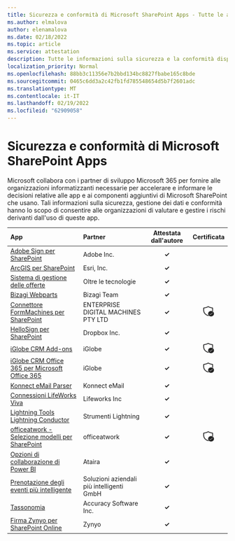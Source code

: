 ```yaml
---
title: Sicurezza e conformità di Microsoft SharePoint Apps - Tutte le app
ms.author: elmalova
author: elenamalova
ms.date: 02/18/2022
ms.topic: article
ms.service: attestation
description: Tutte le informazioni sulla sicurezza e la conformità disponibili per tutte le app SharePoint Microsoft.
localization_priority: Normal
ms.openlocfilehash: 88bb3c11356e7b2bbd134bc8827fbabe165c8bde
ms.sourcegitcommit: 0465c6dd3a2c42fb1fd785548654d5b7f2601adc
ms.translationtype: MT
ms.contentlocale: it-IT
ms.lasthandoff: 02/19/2022
ms.locfileid: "62909058"
---
```

# <a name="microsoft-sharepoint-apps-security-and-compliance"></a>Sicurezza e conformità di Microsoft SharePoint Apps

Microsoft collabora con i partner di sviluppo Microsoft 365 per fornire alle organizzazioni informatizzanti necessarie per accelerare e informare le decisioni relative alle app e ai componenti aggiuntivi di Microsoft SharePoint che usano. Tali informazioni sulla sicurezza, gestione dei dati e conformità hanno lo scopo di consentire alle organizzazioni di valutare e gestire i rischi derivanti dall'uso di queste app.

| **App** | **Partner** | **Attestata dall'autore** | **Certificata** |
|:--------|:------------|:----------------------:|:-------------:|
| [Adobe Sign per SharePoint](./adobe-inc-sign-for-sharepoint.md) | Adobe Inc. | **✓** |  |
| [ArcGIS per SharePoint](./esri-inc-arcgis-for-sharepoint.md) | Esri, Inc. | **✓** |  |
| [Sistema di gestione delle offerte](./beyond-technologies-bid-management-system.md) | Oltre le tecnologie | **✓** |  |
| [Bizagi Webparts](./bizagi-team-webparts.md) | Bizagi Team | **✓** |  |
| [Connettore FormMachines per SharePoint](./enterprise-digital-machines-pty-ltd-formmachines-connector-for-sharepoint.md) | ENTERPRISE DIGITAL MACHINES PTY LTD | **✓** | <img alt="Certified application badge" src="../media/certified-badge.png" height="25" width="25" /> |
| [HelloSign per SharePoint](./dropbox-inc-hellosign-for-sharepoint.md) | Dropbox Inc. | **✓** |  |
| [iGlobe CRM Add-ons](./iglobe-crm-add-ons.md) | iGlobe | **✓** | <img alt="Certified application badge" src="../media/certified-badge.png" height="25" width="25" /> |
| [iGlobe CRM Office 365 per Microsoft Office 365](./iglobe-crm-office-365-for-microsoft.md) | iGlobe | **✓** | <img alt="Certified application badge" src="../media/certified-badge.png" height="25" width="25" /> |
| [Konnect eMail Parser](./konnect-email-parser.md) | Konnect eMail | **✓** |  |
| [Connessioni LifeWorks Viva](./lifeworks-inc-viva-connections.md) | Lifeworks Inc | **✓** |  |
| [Lightning Tools Lightning Conductor](./lightning-tools-conductor.md) | Strumenti Lightning | **✓** |  |
| [officeatwork - Selezione modelli per SharePoint](./officeatwork-officeatworktemplate-chooser-for-sharepoint.md) | officeatwork | **✓** | <img alt="Certified application badge" src="../media/certified-badge.png" height="25" width="25" /> |
| [Opzioni di collaborazione di Power BI](./ataira-power-bi-collaboration.md) | Ataira | **✓** |  |
| [Prenotazione degli eventi più intelligente](./smarter-business-solutions-gmbh-event-booking.md) | Soluzioni aziendali più intelligenti GmbH | **✓** |  |
| [Tassonomia](./accuracy-software-inc-taxonomy.md) | Accuracy Software Inc. | **✓** |  |
| [Firma Zynyo per SharePoint Online](./zynyo-sign-for-sharepoint-online.md) | Zynyo | **✓** |  |
